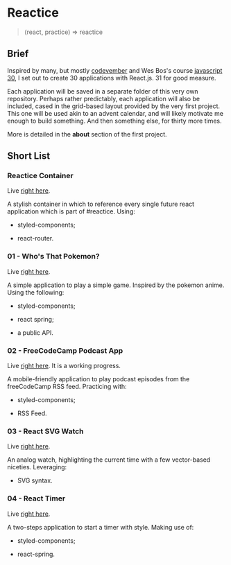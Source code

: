 # Reactice

> (react, practice) => reactice

## Brief

Inspired by many, but mostly [codevember](http://codevember.xyz/) and Wes Bos's course [javascript 30](https://javascript30.com/), I set out to create 30 applications with React.js. 31 for good measure.

Each application will be saved in a separate folder of this very own repository. Perhaps rather predictably, each application will also be included, cased in the grid-based layout provided by the very first project. This one will be used akin to an advent calendar, and will likely motivate me enough to build something. And then something else, for thirty more times.

More is detailed in the **about** section of the first project.

## Short List

### Reactice Container

Live [right here](https://codepen.io/borntofrappe/full/NELLxG/).

A stylish container in which to reference every single future react application which is part of #reactice. Using:

- styled-components;

- react-router.

### 01 - Who's That Pokemon?

Live [right here](https://codepen.io/borntofrappe/full/GwYLRw).

A simple application to play a simple game. Inspired by the pokemon anime. Using the following:

- styled-components;

- react spring;

- a public API.

### 02 - FreeCodeCamp Podcast App

Live [right here](https://codepen.io/borntofrappe/full/yGbpMm). It is a working progress.

A mobile-friendly application to play podcast episodes from the freeCodeCamp RSS feed. Practicing with:

- styled-components;

- RSS Feed.

### 03 - React SVG Watch

Live [right here](https://codepen.io/borntofrappe/full/ebRVJd).

An analog watch, highlighting the current time with a few vector-based niceties. Leveraging:

- SVG syntax.

### 04 - React Timer

Live [right here](https://codepen.io/borntofrappe/full/dwVZRQ).

A two-steps application to start a timer with style. Making use of:

- styled-components;

- react-spring.
